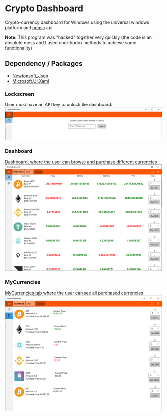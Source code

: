 # Crypto Dashboard

Crypto-currency dashboard for Windows using the universal windows platform and [nomic](https://nomics.com/) api

**Note:** This program was "hacked" together very quickly (the code is an absolute mess and I used unorthodox methods to achieve some functionality)

## Dependency / Packages

 - [Newtonsoft_Json](https://www.nuget.org/packages/Newtonsoft.Json/13.0.1-beta1)
 - [Microsoft.UI.Xaml](https://www.nuget.org/packages/Microsoft.UI.Xaml/2.6.0-prerelease.210217002)

### Lockscreen

User must have an API key to unlock the dashboard:
![lockscreen_.png](lockscreen_.png "Lockscreen Image")

### Dashboard

Dashboard, where the user can browse and purchase different currencies
![dashboard_.png](dashboard_.png "Dashboard Image")

### MyCurrencies

MyCurrencies tab where the user can see all purchased currencies
![mycurrencies_.png](mycurrencies_.png "MyCurrencies Image")


